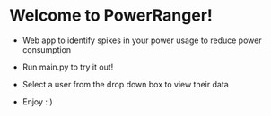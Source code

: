 # Welcome to PowerRanger!

- Web app to identify spikes in your power usage to reduce power consumption

- Run main.py to try it out!

- Select a user from the drop down box to view their data

- Enjoy : )
